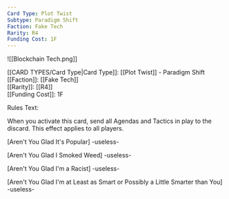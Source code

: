 ```yaml
---
Card Type: Plot Twist
Subtype: Paradigm Shift
Faction: Fake Tech
Rarity: R4
Funding Cost: 1F
---
```

![[Blockchain Tech.png]]

[[CARD TYPES/Card Type|Card Type]]: [[Plot Twist]] - Paradigm Shift  
[[Faction]]: [[Fake Tech]]  
[[Rarity]]: [[R4]]  
[[Funding Cost]]: 1F  

Rules Text:  

When you activate this card, send all Agendas and Tactics in play to the discard. This effect applies to all players.  

[Aren't You Glad It's Popular] -useless-  

[Aren't You Glad I Smoked Weed] -useless-  

[Aren't You Glad I'm a Racist] -useless-  

[Aren't You Glad I'm at Least as Smart or Possibly a Little Smarter than You] -useless-  